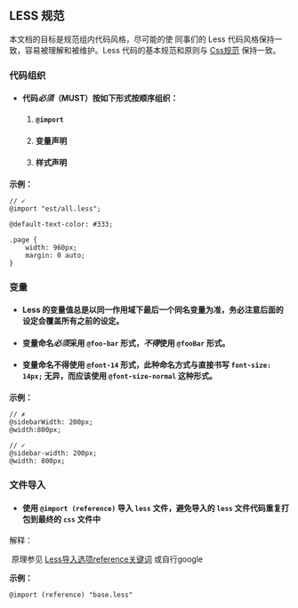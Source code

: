 ## LESS 规范 <Badge text="1.0.0"/>

本文档的目标是规范组内代码风格，尽可能的使 同事们的 Less 代码风格保持一致，容易被理解和被维护。Less 代码的基本规范和原则与 [Css规范](/code/standard/css-standard.html)  保持一致。

### 代码组织

- #### 代码*必须*（MUST）按如下形式按顺序组织：

  1. #### `@import`

  2. #### 变量声明

  3. #### 样式声明

**示例：**

```less
// ✓
@import "est/all.less";

@default-text-color: #333;

.page {
    width: 960px;
    margin: 0 auto;
}
```

### 变量

- #### Less 的变量值总是以同一作用域下最后一个同名变量为准，务必注意后面的设定会覆盖所有之前的设定。

- #### 变量命名*必须*采用 `@foo-bar` 形式，*不得*使用 `@fooBar` 形式。

- #### 变量命名不得使用 `@font-14` 形式，此种命名方式与直接书写 `font-size: 14px;` 无异，而应该使用 `@font-size-normal` 这种形式。

**示例：**

```less
// ✗
@sidebarWidth: 200px;
@width:800px;

// ✓
@sidebar-width: 200px;
@width: 800px;
```

### 文件导入

- #### 使用 `@import (reference)`  导入 `less` 文件，避免导入的 `less` 文件代码重复打包到最终的 `css` 文件中 

 解释： 

​       原理参见 [Less导入选项reference关键词](https://www.yiibai.com/less/import_options_reference.html)  或自行google

**示例：**

```less
@import (reference) "base.less"
```

